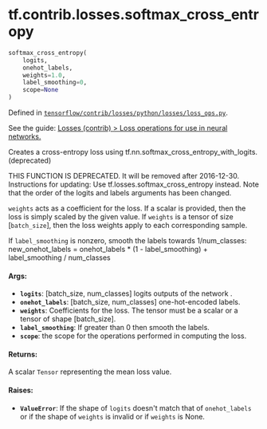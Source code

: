 <div itemscope itemtype="http://developers.google.com/ReferenceObject">
<meta itemprop="name" content="tf.contrib.losses.softmax_cross_entropy" />
</div>

# tf.contrib.losses.softmax_cross_entropy

``` python
softmax_cross_entropy(
    logits,
    onehot_labels,
    weights=1.0,
    label_smoothing=0,
    scope=None
)
```



Defined in [`tensorflow/contrib/losses/python/losses/loss_ops.py`](https://www.tensorflow.org/code/tensorflow/contrib/losses/python/losses/loss_ops.py).

See the guide: [Losses (contrib) > Loss operations for use in neural networks.](../../../../../api_guides/python/contrib.losses.md#Loss_operations_for_use_in_neural_networks_)

Creates a cross-entropy loss using tf.nn.softmax_cross_entropy_with_logits. (deprecated)

THIS FUNCTION IS DEPRECATED. It will be removed after 2016-12-30.
Instructions for updating:
Use tf.losses.softmax_cross_entropy instead. Note that the order of the logits and labels arguments has been changed.

`weights` acts as a coefficient for the loss. If a scalar is provided,
then the loss is simply scaled by the given value. If `weights` is a
tensor of size [`batch_size`], then the loss weights apply to each
corresponding sample.

If `label_smoothing` is nonzero, smooth the labels towards 1/num_classes:
    new_onehot_labels = onehot_labels * (1 - label_smoothing)
                        + label_smoothing / num_classes

#### Args:

* <b>`logits`</b>: [batch_size, num_classes] logits outputs of the network .
* <b>`onehot_labels`</b>: [batch_size, num_classes] one-hot-encoded labels.
* <b>`weights`</b>: Coefficients for the loss. The tensor must be a scalar or a tensor
    of shape [batch_size].
* <b>`label_smoothing`</b>: If greater than 0 then smooth the labels.
* <b>`scope`</b>: the scope for the operations performed in computing the loss.


#### Returns:

A scalar `Tensor` representing the mean loss value.


#### Raises:

* <b>`ValueError`</b>: If the shape of `logits` doesn't match that of `onehot_labels`
    or if the shape of `weights` is invalid or if `weights` is None.